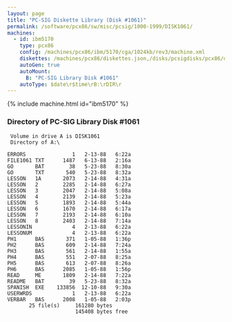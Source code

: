 ```yaml
---
layout: page
title: "PC-SIG Diskette Library (Disk #1061)"
permalink: /software/pcx86/sw/misc/pcsig/1000-1999/DISK1061/
machines:
  - id: ibm5170
    type: pcx86
    config: /machines/pcx86/ibm/5170/cga/1024kb/rev3/machine.xml
    diskettes: /machines/pcx86/diskettes.json,/disks/pcsigdisks/pcx86/diskettes.json
    autoGen: true
    autoMount:
      B: "PC-SIG Library Disk #1061"
    autoType: $date\r$time\rB:\rDIR\r
---
```


{% include machine.html id="ibm5170" %}

### Directory of PC-SIG Library Disk #1061

     Volume in drive A is DISK1061
     Directory of A:\

    ERRORS               1   2-13-88   6:22a
    FILE1061 TXT      1487   6-13-88   2:16a
    GO       BAT        38   5-23-88   8:30a
    GO       TXT       540   5-23-88   8:32a
    LESSON   1A       2073   2-14-88   4:31a
    LESSON   2        2285   2-14-88   6:27a
    LESSON   3        2047   2-14-88   5:08a
    LESSON   4        2139   2-14-88   5:23a
    LESSON   5        1893   2-14-88   5:44a
    LESSON   6        1670   2-14-88   6:17a
    LESSON   7        2193   2-14-88   6:10a
    LESSON   8        2403   2-14-88   7:14a
    LESSONIN             4   2-13-88   6:22a
    LESSONUM             4   2-13-88   6:22a
    PH1      BAS       371   1-05-88   1:36p
    PH2      BAS       609   2-14-88   7:24a
    PH3      BAS       561   2-14-88   1:55a
    PH4      BAS       551   2-07-88   8:25a
    PH5      BAS       613   2-07-88   8:26a
    PH6      BAS      2085   1-05-88   1:56p
    READ     ME       1809   2-14-88   7:22a
    README   BAT        39   5-23-88   8:32a
    SPANISH  EXE    133856  12-10-88   9:30a
    USERWRDS             1   2-13-88   6:22a
    VERBAR   BAS      2008   1-05-88   2:03p
           25 file(s)     161280 bytes
                          145408 bytes free
